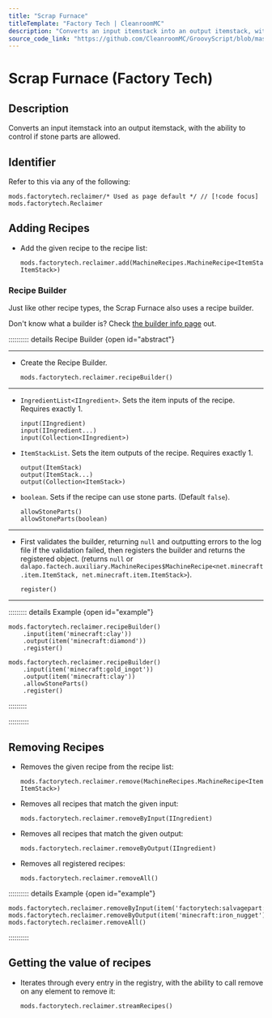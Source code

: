 ```yaml
---
title: "Scrap Furnace"
titleTemplate: "Factory Tech | CleanroomMC"
description: "Converts an input itemstack into an output itemstack, with the ability to control if stone parts are allowed."
source_code_link: "https://github.com/CleanroomMC/GroovyScript/blob/master/src/main/java/com/cleanroommc/groovyscript/compat/mods/factorytech/Reclaimer.java"
---
```


# Scrap Furnace (Factory Tech)

## Description

Converts an input itemstack into an output itemstack, with the ability to control if stone parts are allowed.

## Identifier

Refer to this via any of the following:

```groovy:no-line-numbers {1}
mods.factorytech.reclaimer/* Used as page default */ // [!code focus]
mods.factorytech.Reclaimer
```


## Adding Recipes

- Add the given recipe to the recipe list:

    ```groovy:no-line-numbers
    mods.factorytech.reclaimer.add(MachineRecipes.MachineRecipe<ItemStack, ItemStack>)
    ```


### Recipe Builder

Just like other recipe types, the Scrap Furnace also uses a recipe builder.

Don't know what a builder is? Check [the builder info page](../../getting_started/builder.md) out.

:::::::::: details Recipe Builder {open id="abstract"}

---

- Create the Recipe Builder.

    ```groovy:no-line-numbers
    mods.factorytech.reclaimer.recipeBuilder()
    ```

---

- `IngredientList<IIngredient>`. Sets the item inputs of the recipe. Requires exactly 1.

    ```groovy:no-line-numbers
    input(IIngredient)
    input(IIngredient...)
    input(Collection<IIngredient>)
    ```

- `ItemStackList`. Sets the item outputs of the recipe. Requires exactly 1.

    ```groovy:no-line-numbers
    output(ItemStack)
    output(ItemStack...)
    output(Collection<ItemStack>)
    ```

- `boolean`. Sets if the recipe can use stone parts. (Default `false`).

    ```groovy:no-line-numbers
    allowStoneParts()
    allowStoneParts(boolean)
    ```

---

- First validates the builder, returning `null` and outputting errors to the log file if the validation failed, then registers the builder and returns the registered object. (returns `null` or `dalapo.factech.auxiliary.MachineRecipes$MachineRecipe<net.minecraft.item.ItemStack, net.minecraft.item.ItemStack>`).

    ```groovy:no-line-numbers
    register()
    ```

---

::::::::: details Example {open id="example"}
```groovy:no-line-numbers
mods.factorytech.reclaimer.recipeBuilder()
    .input(item('minecraft:clay'))
    .output(item('minecraft:diamond'))
    .register()

mods.factorytech.reclaimer.recipeBuilder()
    .input(item('minecraft:gold_ingot'))
    .output(item('minecraft:clay'))
    .allowStoneParts()
    .register()
```

:::::::::

::::::::::

## Removing Recipes

- Removes the given recipe from the recipe list:

    ```groovy:no-line-numbers
    mods.factorytech.reclaimer.remove(MachineRecipes.MachineRecipe<ItemStack, ItemStack>)
    ```

- Removes all recipes that match the given input:

    ```groovy:no-line-numbers
    mods.factorytech.reclaimer.removeByInput(IIngredient)
    ```

- Removes all recipes that match the given output:

    ```groovy:no-line-numbers
    mods.factorytech.reclaimer.removeByOutput(IIngredient)
    ```

- Removes all registered recipes:

    ```groovy:no-line-numbers
    mods.factorytech.reclaimer.removeAll()
    ```

:::::::::: details Example {open id="example"}
```groovy:no-line-numbers
mods.factorytech.reclaimer.removeByInput(item('factorytech:salvagepart:22'))
mods.factorytech.reclaimer.removeByOutput(item('minecraft:iron_nugget'))
mods.factorytech.reclaimer.removeAll()
```

::::::::::

## Getting the value of recipes

- Iterates through every entry in the registry, with the ability to call remove on any element to remove it:

    ```groovy:no-line-numbers
    mods.factorytech.reclaimer.streamRecipes()
    ```
